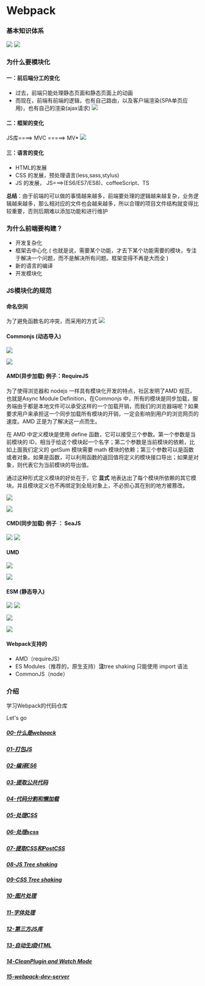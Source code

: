 # Webpack

### 基本知识体系
![](https://images.weserv.nl/?url=https://upload-images.jianshu.io/upload_images/9249356-b341fa2f8d568232.png?imageMogr2/auto-orient/strip%7CimageView2/2/w/1240)
![](https://images.weserv.nl/?url=https://upload-images.jianshu.io/upload_images/9249356-8937544fbfd731fa.png?imageMogr2/auto-orient/strip%7CimageView2/2/w/1240)

### 为什么要模块化

#### 一：前后端分工的变化
- 过去，前端只能处理静态页面和静态页面上的动画
- 而现在，前端有前端的逻辑，也有自己路由，以及客户端渲染(SPA单页应用)，也有自己的渲染(ajax请求)
![](https://images.weserv.nl/?url=https://upload-images.jianshu.io/upload_images/9249356-b46902625abc0d6f.png?imageMogr2/auto-orient/strip%7CimageView2/2/w/1240)

#### 二：框架的变化
JS库====> MVC =====> MV*
![](https://images.weserv.nl/?url=https://upload-images.jianshu.io/upload_images/9249356-d3106c07bfe8d848.png?imageMogr2/auto-orient/strip%7CimageView2/2/w/1240)

#### 三：语言的变化
- HTML的发展
- CSS 的发展，预处理语言(less,sass,stylus) 
- JS 的发展， JS===>(ES6/ES7/ES8)、coffeeScript、TS  


**总结**：由于前端的可以做的事情越来越多，前端要处理的逻辑越来越复杂，业务逻辑越来越多，那么相对应的文件也会越来越多，所以合理的项目文件结构就变得比较重要，否则后期难以添加功能和进行维护

### 为什么前端要构建？
- 开发复杂化
- 框架去中心化  ( 也就是说，需要某个功能，才去下某个功能需要的模块，专注于解决一个问题，而不是解决所有问题。框架变得不再是大而全 )
- 新的语言的编译
- 开发模块化

### JS模块化的规范

#### 命名空间
为了避免函数名的冲突，而采用的方式
![](https://images.weserv.nl/?url=https://upload-images.jianshu.io/upload_images/9249356-24eb3e4bb53d6ca0.png?imageMogr2/auto-orient/strip%7CimageView2/2/w/1240)

#### Commonjs (动态导入)
![](https://images.weserv.nl/?url=https://upload-images.jianshu.io/upload_images/9249356-27fcda382a0545c1.png?imageMogr2/auto-orient/strip%7CimageView2/2/w/1240)

![](https://images.weserv.nl/?url=https://upload-images.jianshu.io/upload_images/9249356-c2117b59872b237e.png?imageMogr2/auto-orient/strip%7CimageView2/2/w/1240)
#### AMD(异步加载) 例子：RequireJS 
为了使得浏览器和 nodejs 一样具有模块化开发的特点，社区发明了AMD 规范，也就是Async Module Definition，在Commonjs 中，所有的模块是同步加载，服务端由于都是本地文件可以承受这样的一个加载开销，而我们的浏览器端呢？如果要求用户来承担这一个同步加载所有模块的开销，一定会影响到用户的浏览网页的速度。AMD 正是为了解决这一点而生。

在 AMD 中定义模块是使用 define 函数，它可以接受三个参数。第一个参数是当前模块的 ID，相当于给这个模块起一个名字；第二个参数是当前模块的依赖，比如上面我们定义的 getSum 模块需要 math 模块的依赖；第三个参数可以是函数或者对象。如果是函数，可以利用函数的返回值将定义的模块接口导出；如果是对象，则代表它为当前模块的导出值。

通过这种形式定义模块的好处在于，它 **显式** 地表达出了每个模块所依赖的其它模块。并且模块定义也不再绑定到全局对象上，不必担心其在别的地方被篡改。

![](https://images.weserv.nl/?url=https://upload-images.jianshu.io/upload_images/9249356-05182cb55f0c5e3d.png?imageMogr2/auto-orient/strip%7CimageView2/2/w/1240)

![](https://images.weserv.nl/?url=https://upload-images.jianshu.io/upload_images/9249356-a280763209c1abd2.png?imageMogr2/auto-orient/strip%7CimageView2/2/w/1240)

#### CMD(同步加载) 例子 ： SeaJS
![](https://images.weserv.nl/?url=https://upload-images.jianshu.io/upload_images/9249356-ba0c67d114a6ab42.png?imageMogr2/auto-orient/strip%7CimageView2/2/w/1240)
![](https://images.weserv.nl/?url=https://upload-images.jianshu.io/upload_images/9249356-0493b6d2482022ed.png?imageMogr2/auto-orient/strip%7CimageView2/2/w/1240)
#### UMD
![](https://images.weserv.nl/?url=https://upload-images.jianshu.io/upload_images/9249356-7af38d93ff4df7cf.png?imageMogr2/auto-orient/strip%7CimageView2/2/w/1240)

![](https://images.weserv.nl/?url=https://upload-images.jianshu.io/upload_images/9249356-547c3491fb8113dc.png?imageMogr2/auto-orient/strip%7CimageView2/2/w/1240)
#### ESM (静态导入)
![](https://images.weserv.nl/?url=https://upload-images.jianshu.io/upload_images/9249356-d00ac6876b6c62c1.png?imageMogr2/auto-orient/strip%7CimageView2/2/w/1240)
![](https://images.weserv.nl/?url=https://upload-images.jianshu.io/upload_images/9249356-82e7fde77d840ca1.png?imageMogr2/auto-orient/strip%7CimageView2/2/w/1240)

![](https://images.weserv.nl/?url=https://upload-images.jianshu.io/upload_images/9249356-73c72ffc6ef06f61.png?imageMogr2/auto-orient/strip%7CimageView2/2/w/1240)

![](https://images.weserv.nl/?url=https://upload-images.jianshu.io/upload_images/9249356-07f673b023d3573a.png?imageMogr2/auto-orient/strip%7CimageView2/2/w/1240)

#### Webpack支持的
- AMD（requireJS）
- ES Modules（推荐的，原生支持）**注**tree shaking 只能使用 import 语法
- CommonJS（node） 

### 介绍
学习Webpack的代码仓库

Let's go
##### [00-什么是webpack](./00-什么是webpack.md)
##### [01-打包JS](./01-打包JS.md)
##### [02-编译ES6](./02-编译ES6.md)
##### [03-提取公共代码](./03-提取公共代码.md)
##### [04-代码分割和懒加载](./04-代码分割和懒加载.md)
##### [05-处理CSS](./05-处理CSS.md)
##### [06-处理scss](./06-处理scss.md)
##### [07-提取CSS和PostCSS](./07-提取CSS和PostCSS.md)
##### [08-JS Tree shaking](./08-JSTreeShaking.md)
##### [09-CSS Tree shaking](./09-CssTreeShaking.md)
##### [10-图片处理](./10-图片处理.md)
##### [11-字体处理](./11-字体文件.md)
##### [12-第三方JS库](./12-处理第三方JS库.md)
##### [13-自动生成HTML](./13-自动生成HTML.md)
##### [14-CleanPlugin and Watch Mode](./14-CleanPluginAndWatchMode.md)
##### [15-webpack-dev-server](./15-webpack-dev-server.md)
